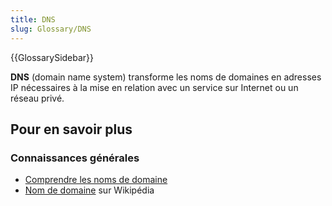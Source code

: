```yaml
---
title: DNS
slug: Glossary/DNS
---
```


{{GlossarySidebar}}

**DNS** (domain name system) transforme les noms de domaines en adresses IP nécessaires à la mise en relation avec un service sur Internet ou un réseau privé.

## Pour en savoir plus

### Connaissances générales

- [Comprendre les noms de domaine](/fr/docs/Learn/Common_questions/Web_mechanics/What_is_a_domain_name)
- [Nom de domaine](https://fr.wikipedia.org/wiki/Nom_de_domaine) sur Wikipédia

